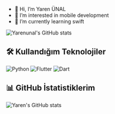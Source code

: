 - 👋 Hi, I’m Yaren ÜNAL
- 👀 I’m interested in mobile development
- 🌱 I’m currently learning swift
  
![Yarenunal's GitHub stats](https://github-readme-stats.vercel.app/api?username=Yarenunal&theme=vue-dark&show_icons=true)

<!---
Yarenunal/Yarenunal is a ✨ special ✨ repository because its `README.md` (this file) appears on your GitHub profile.
You can click the Preview link to take a look at your changes.
--->
## 🛠️ Kullandığım Teknolojiler
![Python](https://img.shields.io/badge/Python-3776AB?style=for-the-badge&logo=python&logoColor=white)
![Flutter](https://img.shields.io/badge/Flutter-02569B?style=for-the-badge&logo=flutter&logoColor=white)
![Dart](https://img.shields.io/badge/Dart-0175C2?style=for-the-badge&logo=dart&logoColor=white)

## 📊 GitHub İstatistiklerim
![Yaren's GitHub stats](https://github-readme-stats.vercel.app/api/top-langs/?username=YarenUnal&layout=compact&theme=radical)

